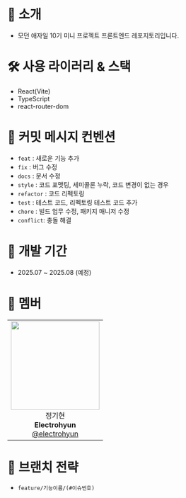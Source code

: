 # 🚀 소개 

- 모던 애자일 10기 미니 프로젝트 프론트엔드 레포지토리입니다.

# 🛠️ 사용 라이러리 & 스택

- React(Vite)
- TypeScript
- react-router-dom

# 📝 커밋 메시지 컨벤션

- `feat` : 새로운 기능 추가
- `fix` : 버그 수정
- `docs` : 문서 수정
- `style` : 코드 포맷팅, 세미콜론 누락, 코드 변경이 없는 경우
- `refactor` : 코드 리펙토링
- `test` : 테스트 코드, 리펙토링 테스트 코드 추가
- `chore` : 빌드 업무 수정, 패키지 매니저 수정
- `conflict`: 충돌 해결

# 📅 개발 기간

- 2025.07 ~ 2025.08 (예정)

# 👥 멤버

<table>
  <tr>
    <td align="center">
      <img src="https://github.com/electrohyun.png" width="200"/><br/>
      정기현<br>
      <strong>Electrohyun</strong><br>
      <a href="https://github.com/electrohyun">@electrohyun</a>
    </td>
  </tr>
</table>

# 🌿 브랜치 전략

- `feature/기능이름/(#이슈번호)`
